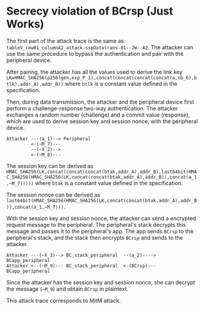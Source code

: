 # Secrecy violation of BCrsp (Just Works)

The first part of the attack trace is the same as `tableV_row01_columnA2_attack-sspDatatrans-01--JW--A2`.
The attacker can use the same procedure to bypass the authentication and pair with the peripheral device.

After pairing, the attacker has all the values used to derive the link key `LK=HMAC_SHA256(p256(gen,exp_P_1),concat(concat(concat(concat(a,nb_6),btlk),addr_A),addr_B))` where `btlk` is a constant value defined in the specification.

Then, during data transmission, the attacker and the peripheral device first perform a challenge-response two-way authentication.
The attacker exchanges a random number (challenge) and a commit value (response), which are used to derive session key and session nonce, with the peripheral device.

```
Attacker ---(a_1)--> Peripheral
         <-(~M_7)---
         --(~X_2)-->
         <-(~M_8)---
```

The session key can be derived as `HMAC_SHA256(LK,concat(concat(concat(btak,addr_A),addr_B),last64bit(HMAC_SHA256(HMAC_SHA256(LK,concat(concat(btak,addr_A),addr_B)),concat(a_1,~M_7)))))` where `btak` is a constant value defined in the specification.

The session nonce can be derived as `last64bit(HMAC_SHA256(HMAC_SHA256(LK,concat(concat(btak,addr_A),addr_B)),concat(a_1,~M_7)))`.

With the session key and session nonce, the attacker can send a encrypted request message to the peripheral.
The peripheral's stack decrypts this message and passes it to the peripheral's app.
The app sends `BCrsp` to the peripheral's stack, and the stack then encrypts `BCrsp` and sends to the attacker.
```
Attacker ---(~X_3)--> BC_stack_peripheral  --(a_2)----> BCapp_peripheral
Attacker <--(~M_9)--- BC_stack_peripheral  <-(BCrsp)--- BCapp_peripheral
```

Since the attacker has the session key and session nonce, she can decrypt the message (`~M_9`) and obtain `BCrsp` in plaintext.

This attack trace corresponds to MitM attack.